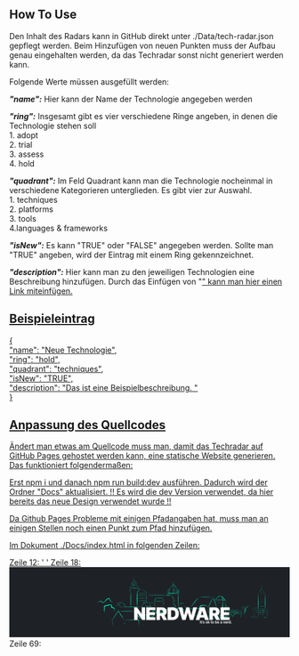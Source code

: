## How To Use

Den Inhalt des Radars kann in GitHub direkt unter ./Data/tech-radar.json gepflegt werden.
Beim Hinzufügen von neuen Punkten muss der Aufbau genau eingehalten werden, da das Techradar sonst nicht generiert werden kann.

Folgende Werte müssen ausgefüllt werden:


**_"name":_** Hier kann der Name der Technologie angegeben werden <br>

**_"ring":_** Insgesamt gibt es vier verschiedene Ringe angeben, in denen die Technologie stehen soll <br>
        1. adopt <br>
        2. trial <br>
        3. assess <br>
        4. hold <br>

**_"quadrant":_** Im Feld Quadrant kann man die Technologie nocheinmal in verschiedene Kategorieren unterglieden. Es gibt vier zur Auswahl. <br>
        1. techniques <br>
        2. platforms <br>
        3. tools <br>
        4.languages & frameworks <br>

**_"isNew":_** Es kann "TRUE" oder "FALSE" angegeben werden. Sollte man "TRUE" angeben, wird der Eintrag mit einem Ring gekennzeichnet. <br>

**_"description":_** Hier kann man zu den jeweiligen Technologien eine Beschreibung hinzufügen. Durch das Einfügen von "<a href>" kann man hier einen Link miteinfügen. <br>

## Beispieleintrag
 { <br>
    "name": "Neue Technologie", <br>
    "ring": "hold", <br>
    "quadrant": "techniques", <br>
    "isNew": "TRUE", <br>
    "description": "Das ist eine Beispielbeschreibung. " <br>
  }

## Anpassung des Quellcodes

Ändert man etwas am Quellcode muss man, damit das Techradar auf GitHub Pages gehostet werden kann, eine statische Website generieren.
Das funktioniert folgendermaßen:

Erst npm i und danach npm run build:dev ausführen. Dadurch wird der Ordner "Docs" aktualisiert.
!! Es wird die dev Version verwendet, da hier bereits das neue Design verwendet wurde !!

Da Github Pages Probleme mit einigen Pfadangaben hat, muss man an einigen Stellen noch einen Punkt zum Pfad hinzufügen.

Im Dokument ./Docs/index.html in folgenden Zeilen:

Zeile 12: '<link href="./main.8b265bb19ea3a3919f40.css" rel="stylesheet"></head> '
Zeile 18: <img src="./images/logo-nw.png" alt="Nerdware logo" /></a>
Zeile 69: <script defer src="./main.e67352f84492fd84252e.js"></script></body>

